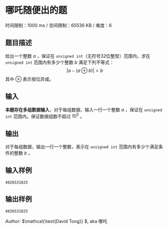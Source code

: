 # 哪吒随便出的题

时间限制：1000 ms / 空间限制：65536 KB / 难度：6

## 题目描述

给出一个整数 $a$ ，保证在 `unsigned int`（无符号32位整型）范围内，求在 `unsigned int` 范围内有多少个整数 $b$ 满足下列不等式：
$$
|a-(a\oplus b)| < b
$$
其中 $\oplus$ 表示按位异或。

## 输入

**本题存在多组数据输入**，对于每组数据，输入一行一个整数 $a$ ，保证在 `unsigned int` 范围内。保证数据组数不超过 $10^5$ 。

## 输出

对于每组数据，输出一行一个整数，表示在 `unsigned int` 范围内有多少个满足条件的整数 $b$ 。

## 输入样例

    4026531825

## 输出样例

    4026531825

*Author:* $\mathcal{\text{David Tong}} $, aka 哪吒
